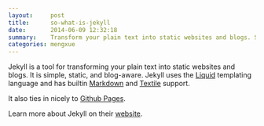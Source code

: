 ```yaml
---
layout:     post
title:      so-what-is-jekyll
date:       2014-06-09 12:32:18
summary:    Transform your plain text into static websites and blogs. Simple, static, and blog-aware.
categories: mengxue
---
```


Jekyll is a tool for transforming your plain text into static websites and 
blogs. It is simple, static, and blog-aware. Jekyll uses the 
[Liquid](http://docs.shopify.com/themes/liquid-basics) templating
language and has builtin [Markdown](http://daringfireball.net/projects/markdown/)
and [Textile](http://en.wikipedia.org/wiki/Textile_(markup_language)) support.

It also ties in nicely to [Github Pages](https://pages.github.com/).

Learn more about Jekyll on their [website](http://jekyllrb.com/).
